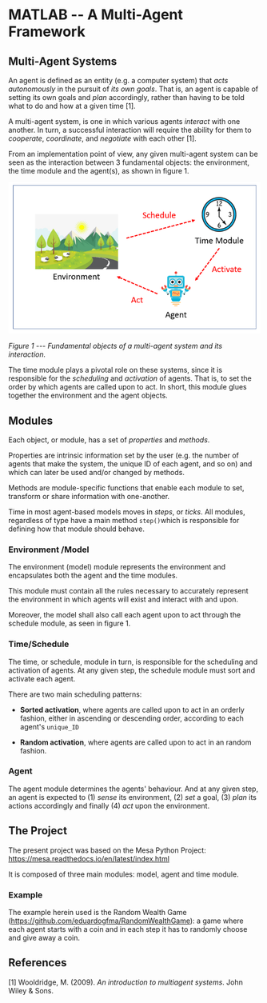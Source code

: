 # MATLAB -- A Multi-Agent Framework

## Multi-Agent Systems
An agent is defined as an entity (e.g. a computer system) that *acts* *autonomously* in the pursuit of *its own goals*. That is, an agent is capable of setting its own goals and *plan* accordingly, rather than having to be told what to do and how at a given time [1].

A multi-agent system, is one in which various agents *interact* with one another. In turn, a successful interaction will require the ability for them to  *cooperate*, *coordinate*, and *negotiate* with each other [1].

From an implementation point of view, any given multi-agent system can be seen as the interaction between 3 fundamental objects: the environment, the time module and the agent(s), as shown in figure 1.

![MAScheme](MAScheme.png)

*Figure 1 --- Fundamental objects of a multi-agent system and its interaction.*

The time module plays a pivotal role on these systems, since it is responsible for the *scheduling* and *activation* of agents. That is, to set the order by which agents are called upon to act. In short, this module glues together the environment and the agent objects.

## Modules
Each object, or module, has a set of *properties* and *methods*.

Properties are intrinsic information set by the user (e.g. the number of agents that make the system, the unique ID of each agent, and so on) and which can later be used and/or changed by methods. 

Methods are module-specific functions that enable each module to set, transform or share information with one-another.

Time in most agent-based models moves in *steps*, or *ticks*.  All modules, regardless of type have a main method `step()`which is responsible for defining how that module should behave.

### Environment /Model
The environment (model) module represents the environment and encapsulates both the agent and the time modules.

This module must contain all the rules necessary to accurately represent the environment in which agents will exist and interact with and upon.

Moreover, the model shall also call each agent upon to act through the schedule module, as seen in figure 1.

### Time/Schedule
The time, or schedule, module in turn, is responsible for the scheduling and activation of agents. At any given step, the schedule module must sort and activate each agent.

There are two main scheduling patterns:
* **Sorted activation**, where agents are called upon to act in an orderly fashion, either in ascending or descending order, according to each agent's `unique_ID`

* **Random activation**, where agents are called upon to act in an random fashion.

### Agent
The agent module determines the agents' behaviour. And at any given step, an agent is expected to (1) *sense* its environment, (2) *set* a goal, (3) *plan* its actions accordingly and finally (4) *act* upon the environment.

## The Project
The present project was based on the Mesa Python Project: https://mesa.readthedocs.io/en/latest/index.html

It is composed of three main modules: model, agent and time module.

### Example
The example herein used is the Random Wealth Game (https://github.com/eduardogfma/RandomWealthGame): a game where each agent starts with a coin and in each step it has to randomly choose and give away a coin.

## References
[1] Wooldridge, M. (2009). _An introduction to multiagent systems_. John Wiley & Sons.
